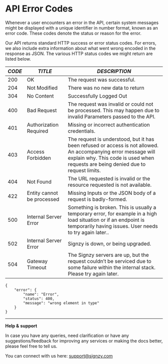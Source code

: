 # API Error Codes

Whenever a user encounters an error in the API, certain system messages might be displayed with a unique identifier in number format, known as an error code. These codes denote the status or reason for the error.&#x20;

Our API returns standard HTTP success or error status codes. For errors, we also include extra information about what went wrong encoded in the response as JSON. The various HTTP status codes we might return are listed below.

| _CODE_  | _TITLE_                    | _DESCRIPTION_                                                                                                                                                                                        |
| ------- | -------------------------- | ---------------------------------------------------------------------------------------------------------------------------------------------------------------------------------------------------- |
| 200		   | OK                         | The request was successful.                                                                                                                                                                          |
| 204	    | Not Modified	              | There was no new data to return                                                                                                                                                                      |
| 304     | No Content                 | Successfully Logged Out                                                                                                                                                                              |
| 400     | Bad Request                | The request was invalid or could not be processed. This may happen due to invalid Parameters passed to the API.                                                                                      |
| 401     | Authorization Required     | Missing or incorrect authentication credentials.                                                                                                                                                     |
| 403     | Access Forbidden           | The request is understood, but it has been refused or access is not allowed. An accompanying error message will explain why. This code is used when requests are being denied due to request limits. |
| 404		   | Not Found                  | The URL requested is invalid or the resource requested is not available.                                                                                                                             |
| 422     | Entity cannot be processed | Missing Inputs or the JSON body of a request is badly-formed.                                                                                                                                        |
| 500     | Internal Server Error      | Something is broken. This is usually a temporary error, for example in a high load situation or if an endpoint is temporarily having issues. User needs to try again later..                         |
| 502		   | Internal Server Error      | Signzy is down, or being upgraded.                                                                                                                                                                   |
| 504		   | Gateway Timeout            | The Signzy servers are up, but the request couldn’t be serviced due to some failure within the internal stack. Please try again later.                                                               |

```
{
	"error": {
		"name": "Error",
		"status": 400,
		"message": "wrong element in type"
	}
}
```

****

**Help &** **support**

In case you have any queries, need clarification or have any suggestions/feedback for improving any services or making the docs better, please feel free to tell us.

You can connect with us here: support@signzy.com

